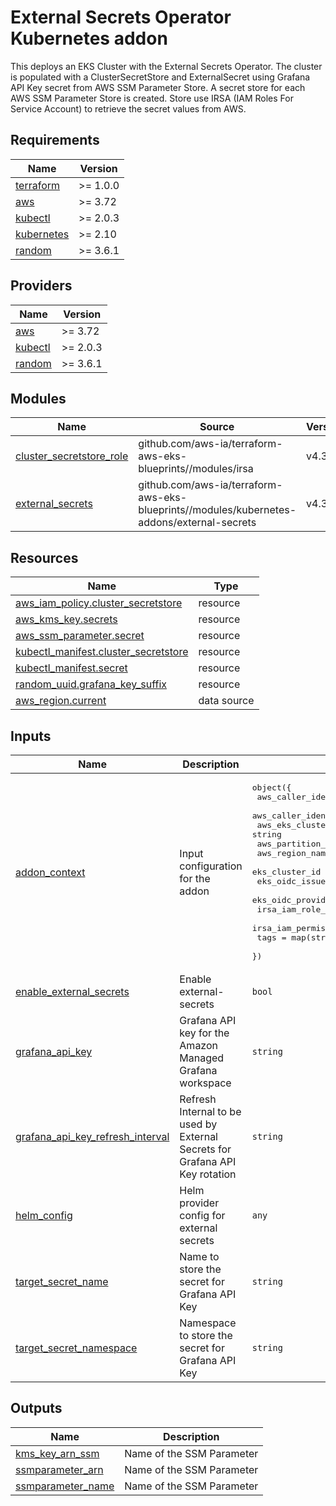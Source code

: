 # External Secrets Operator Kubernetes addon

This deploys an EKS Cluster with the External Secrets Operator. The cluster is populated with a ClusterSecretStore and ExternalSecret using Grafana API Key secret from AWS SSM Parameter Store. A secret store for each AWS SSM Parameter Store is created. Store use IRSA (IAM Roles For Service Account) to retrieve the secret values from AWS.

<!-- BEGINNING OF PRE-COMMIT-TERRAFORM DOCS HOOK -->
## Requirements

| Name | Version |
|------|---------|
| <a name="requirement_terraform"></a> [terraform](#requirement\_terraform) | >= 1.0.0 |
| <a name="requirement_aws"></a> [aws](#requirement\_aws) | >= 3.72 |
| <a name="requirement_kubectl"></a> [kubectl](#requirement\_kubectl) | >= 2.0.3 |
| <a name="requirement_kubernetes"></a> [kubernetes](#requirement\_kubernetes) | >= 2.10 |
| <a name="requirement_random"></a> [random](#requirement\_random) | >= 3.6.1 |

## Providers

| Name | Version |
|------|---------|
| <a name="provider_aws"></a> [aws](#provider\_aws) | >= 3.72 |
| <a name="provider_kubectl"></a> [kubectl](#provider\_kubectl) | >= 2.0.3 |
| <a name="provider_random"></a> [random](#provider\_random) | >= 3.6.1 |

## Modules

| Name | Source | Version |
|------|--------|---------|
| <a name="module_cluster_secretstore_role"></a> [cluster\_secretstore\_role](#module\_cluster\_secretstore\_role) | github.com/aws-ia/terraform-aws-eks-blueprints//modules/irsa | v4.32.1 |
| <a name="module_external_secrets"></a> [external\_secrets](#module\_external\_secrets) | github.com/aws-ia/terraform-aws-eks-blueprints//modules/kubernetes-addons/external-secrets | v4.32.1 |

## Resources

| Name | Type |
|------|------|
| [aws_iam_policy.cluster_secretstore](https://registry.terraform.io/providers/hashicorp/aws/latest/docs/resources/iam_policy) | resource |
| [aws_kms_key.secrets](https://registry.terraform.io/providers/hashicorp/aws/latest/docs/resources/kms_key) | resource |
| [aws_ssm_parameter.secret](https://registry.terraform.io/providers/hashicorp/aws/latest/docs/resources/ssm_parameter) | resource |
| [kubectl_manifest.cluster_secretstore](https://registry.terraform.io/providers/alekc/kubectl/latest/docs/resources/manifest) | resource |
| [kubectl_manifest.secret](https://registry.terraform.io/providers/alekc/kubectl/latest/docs/resources/manifest) | resource |
| [random_uuid.grafana_key_suffix](https://registry.terraform.io/providers/hashicorp/random/latest/docs/resources/uuid) | resource |
| [aws_region.current](https://registry.terraform.io/providers/hashicorp/aws/latest/docs/data-sources/region) | data source |

## Inputs

| Name | Description | Type | Default | Required |
|------|-------------|------|---------|:--------:|
| <a name="input_addon_context"></a> [addon\_context](#input\_addon\_context) | Input configuration for the addon | <pre>object({<br>    aws_caller_identity_account_id = string<br>    aws_caller_identity_arn        = string<br>    aws_eks_cluster_endpoint       = string<br>    aws_partition_id               = string<br>    aws_region_name                = string<br>    eks_cluster_id                 = string<br>    eks_oidc_issuer_url            = string<br>    eks_oidc_provider_arn          = string<br>    irsa_iam_role_path             = string<br>    irsa_iam_permissions_boundary  = string<br>    tags                           = map(string)<br>  })</pre> | n/a | yes |
| <a name="input_enable_external_secrets"></a> [enable\_external\_secrets](#input\_enable\_external\_secrets) | Enable external-secrets | `bool` | `true` | no |
| <a name="input_grafana_api_key"></a> [grafana\_api\_key](#input\_grafana\_api\_key) | Grafana API key for the Amazon Managed Grafana workspace | `string` | n/a | yes |
| <a name="input_grafana_api_key_refresh_interval"></a> [grafana\_api\_key\_refresh\_interval](#input\_grafana\_api\_key\_refresh\_interval) | Refresh Internal to be used by External Secrets for Grafana API Key rotation | `string` | n/a | yes |
| <a name="input_helm_config"></a> [helm\_config](#input\_helm\_config) | Helm provider config for external secrets | `any` | `{}` | no |
| <a name="input_target_secret_name"></a> [target\_secret\_name](#input\_target\_secret\_name) | Name to store the secret for Grafana API Key | `string` | n/a | yes |
| <a name="input_target_secret_namespace"></a> [target\_secret\_namespace](#input\_target\_secret\_namespace) | Namespace to store the secret for Grafana API Key | `string` | n/a | yes |

## Outputs

| Name | Description |
|------|-------------|
| <a name="output_kms_key_arn_ssm"></a> [kms\_key\_arn\_ssm](#output\_kms\_key\_arn\_ssm) | Name of the SSM Parameter |
| <a name="output_ssmparameter_arn"></a> [ssmparameter\_arn](#output\_ssmparameter\_arn) | Name of the SSM Parameter |
| <a name="output_ssmparameter_name"></a> [ssmparameter\_name](#output\_ssmparameter\_name) | Name of the SSM Parameter |
<!-- END OF PRE-COMMIT-TERRAFORM DOCS HOOK -->
